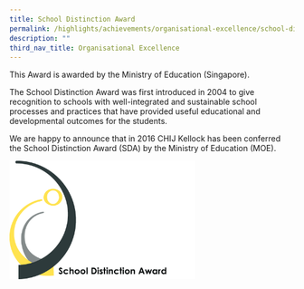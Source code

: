```yaml
---
title: School Distinction Award
permalink: /highlights/achievements/organisational-excellence/school-distinction-award/
description: ""
third_nav_title: Organisational Excellence
---
```

<p>This Award is awarded by the Ministry of Education (Singapore).&nbsp;</p>
<p>The School Distinction Award was first introduced in 2004 to give recognition to schools with well-integrated and sustainable school processes and practices that have provided useful educational and developmental outcomes for the students.</p>
<p>We are happy to announce that in 2016 CHIJ Kellock has been conferred the School Distinction Award (SDA) by the Ministry of Education (MOE).</p>
<img style="width: 65%;" src="/images/sda.jpg">